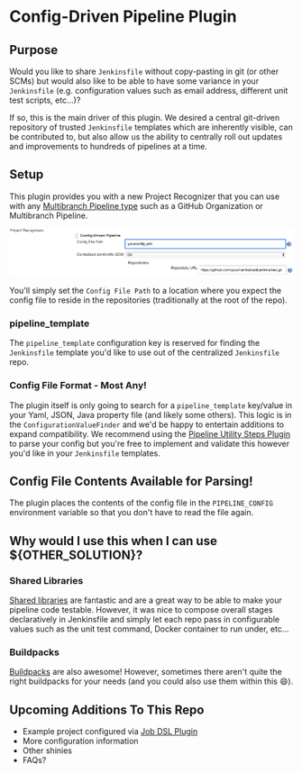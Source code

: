 # Config-Driven Pipeline Plugin

## Purpose
Would you like to share `Jenkinsfile` without copy-pasting in git (or other SCMs) but
would also like to be able to have some variance in your `Jenkinsfile` (e.g. configuration 
values such as email address, different unit test scripts, etc...)?

If so, this is the main driver of this plugin. We desired a central git-driven repository
of trusted `Jenkinsfile` templates which are inherently visible, can be contributed to, but 
also allow us the ability to centrally roll out updates and improvements to hundreds of
pipelines at a time. 

## Setup
This plugin provides you with a new Project Recognizer that you can use with any 
[Multibranch Pipeline type](https://jenkins.io/doc/book/pipeline/multibranch/#creating-a-multibranch-pipeline)
such as a GitHub Organization or Multibranch Pipeline. 

![Config-Driven Pipeline Project Recognizer](/images/config-driven-pipeline-project-recognizer.png)

You'll simply set the `Config File Path` to a location where you expect the config file to reside in 
the repositories (traditionally at the root of the repo).

### pipeline_template
The `pipeline_template` configuration key is reserved for finding the `Jenkinsfile` template you'd
like to use out of the centralized `Jenkinsfile` repo. 

### Config File Format - Most Any!
The plugin itself is only going to search for a `pipeline_template` key/value in your Yaml, JSON, 
Java property file (and likely some others). This logic is in the `ConfigurationValueFinder` and
we'd be happy to entertain additions to expand compatibility.  We recommend using the 
[Pipeline Utility Steps Plugin](https://plugins.jenkins.io/pipeline-utility-steps) to parse your
config but you're free to implement and validate this however you'd like in your `Jenkinsfile` 
templates.

## Config File Contents Available for Parsing!
The plugin places the contents of the config file in the `PIPELINE_CONFIG` environment variable so
that you don't have to read the file again.

## Why would I use this when I can use ${OTHER_SOLUTION}?
### Shared Libraries
[Shared libraries](https://jenkins.io/doc/book/pipeline/shared-libraries/) are fantastic and
are a great way to be able to make your pipeline code testable. However, it was nice to compose
overall stages declaratively in Jenkinsfile and simply let each repo pass in configurable values
such as the unit test command, Docker container to run under, etc...

### Buildpacks
[Buildpacks](https://buildpacks.io/) are also awesome! However, sometimes there aren't quite the
right buildpacks for your needs (and you could also use them within this :smile:).

## Upcoming Additions To This Repo
* Example project configured via [Job DSL Plugin](https://plugins.jenkins.io/job-dsl)
* More configuration information
* Other shinies
* FAQs?
